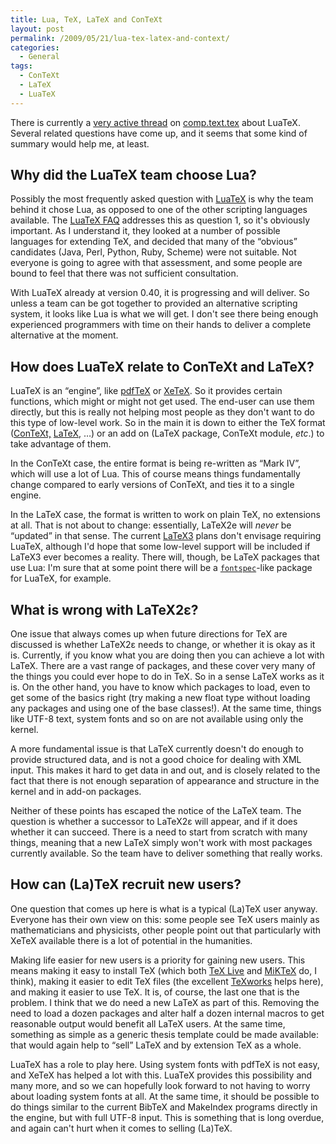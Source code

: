 ```yaml
---
title: Lua, TeX, LaTeX and ConTeXt
layout: post
permalink: /2009/05/21/lua-tex-latex-and-context/
categories:
  - General
tags:
  - ConTeXt
  - LaTeX
  - LuaTeX
---
```

There is currently a [very active thread](http://groups.google.com/group/comp.text.tex/browse_frm/thread/d352212826544c1d/0d41be1dfa4107e8) on [comp.text.tex](http://groups.google.com/group/comp.text.tex/topics) about LuaTeX. Several related questions have come up, and it seems that some kind of summary would help me, at least.

## Why did the LuaTeX team choose Lua?

Possibly the most frequently asked question with [LuaTeX](http://www.luatex.org) is why the team behind it chose Lua, as opposed to one of the other scripting languages available. The [LuaTeX FAQ](http://www.luatex.org/faq.html) addresses this as question 1, so it's obviously important. As I understand it, they looked at a number of possible languages for extending TeX, and decided that many of the “obvious” candidates (Java, Perl, Python, Ruby, Scheme) were not suitable. Not everyone is going to agree with that assessment, and some people are bound to feel that there was not sufficient consultation.

With LuaTeX already at version 0.40, it is progressing and will deliver. So unless a team can be got together to provided an alternative scripting system, it looks like Lua is what we will get. I don't see there being enough experienced programmers with time on their hands to deliver a complete alternative at the moment.

## How does LuaTeX relate to ConTeXt and LaTeX?

LuaTeX is an “engine”, like [pdfTeX](http://www.pdftex.org) or [XeTeX](https://tug.org/xetex/). So it provides certain functions, which might or might not get used. The end-user can use them directly, but this is really not helping most people as they don't want to do this type of low-level work. So in the main it is down to either the TeX format ([ConTeXt,](http://wiki.contextgarden.net/Main_Page) [LaTeX](https://www.latex-project.org/), …) or an add on (LaTeX package,  ConTeXt module, _etc_.) to take advantage of them.

In the ConTeXt case, the entire format is being re-written as “Mark IV”, which will use a lot of Lua. This of course means things fundamentally change compared to early versions of ConTeXt, and ties it to a single engine.

In the LaTeX case, the format is written to work on plain TeX, no extensions at all. That is not about to change: essentially, LaTeX2e will _never_ be “updated” in that sense. The current [LaTeX3](https://www.latex-project.org/latex3.html) plans don't envisage requiring LuaTeX, although I'd hope that some low-level support will be included if LaTeX3 ever becomes a reality. There will, though, be LaTeX packages that use Lua: I'm sure that at some point there will be a [`fontspec`](https://ctan.org/pkg/fontspec)-like package for LuaTeX, for example.

## What is wrong with LaTeX2ε?

One issue that always comes up when future directions for TeX are discussed is whether LaTeX2ε needs to change, or whether it is okay as it is. Currently, if you know what you are doing then you can achieve a lot with LaTeX. There are a vast range of packages, and these cover very many of the things you could ever hope to do in TeX. So in a sense LaTeX works as it is. On the other hand, you have to know which packages to load, even to get some of the basics right (try making a new float type without loading any packages and using one of the base classes!). At the same time, things like UTF-8 text, system fonts and so on are not available using only the kernel.

A more fundamental issue is that LaTeX currently doesn't do enough to provide structured data, and is not a good choice for dealing with XML input. This makes it hard to get data in and out, and is closely related to the fact that there is not enough separation of appearance and structure in the kernel and in add-on packages.

Neither of these points has escaped the notice of the LaTeX team. The question is whether a successor to LaTeX2ε will appear, and if it does whether it can succeed. There is a need to start from scratch with many things, meaning that a new LaTeX simply won't work with most packages currently available. So the team have to deliver something that really works.

## How can (La)TeX  recruit new users?

One question that comes up here is what is a typical (La)TeX user anyway. Everyone has their own view on this: some people see TeX users mainly as mathematicians and physicists, other people point out that particularly with XeTeX available there is a lot of potential in the humanities.

Making life easier for new users is a priority for gaining new users. This means making it easy to install TeX (which both [TeX Live](https://www.tug.org/texlive/) and [MiKTeX](https://www.miktex.org/) do, I think), making it easier to edit TeX files (the excellent [TeXworks](http://texworks.org) helps here), and making it easier to use TeX. It is, of course, the last one that is the problem.  I think that we do need a new LaTeX as part of this. Removing the need to load a dozen packages and alter half a dozen internal macros to get reasonable output would benefit all LaTeX users. At the same time, something as simple as a generic thesis template could be made available: that would again help to “sell” LaTeX and by extension TeX as a whole.

LuaTeX has a role to play here. Using system fonts with pdfTeX is not easy, and XeTeX has helped a lot with this. LuaTeX provides this possibility and many more, and so we can hopefully look forward to not having to worry about loading system fonts at all. At the same time, it should be possible to do things similar to the current BibTeX and MakeIndex programs directly in the engine, but with full UTF-8 input. This is something that is long overdue, and again can't hurt when it comes to selling (La)TeX.
